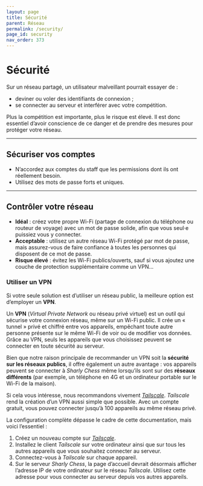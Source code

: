 ```yaml
---
layout: page
title: Sécurité
parent: Réseau
permalink: /security/
page_id: security
nav_order: 373
---
```


# Sécurité

Sur un réseau partagé, un utilisateur malveillant pourrait essayer de :

* deviner ou voler des identifiants de connexion ;
* se connecter au serveur et interférer avec votre compétition.

Plus la compétition est importante, plus le risque est élevé.
Il est donc essentiel d’avoir conscience de ce danger et de prendre des mesures pour protéger votre réseau.

---

## Sécuriser vos comptes

* N’accordez aux comptes du staff que les permissions dont ils ont réellement besoin.
* Utilisez des mots de passe forts et uniques.

---

## Contrôler votre réseau

* **Idéal** : créez votre propre Wi-Fi (partage de connexion du téléphone ou routeur de voyage) avec un mot de passe solide, afin que vous seul·e puissiez vous y connecter.
* **Acceptable** : utilisez un autre réseau Wi-Fi protégé par mot de passe, mais assurez-vous de faire confiance à toutes les personnes qui disposent de ce mot de passe.
* **Risque élevé** : évitez les Wi-Fi publics/ouverts, sauf si vous ajoutez une couche de protection supplémentaire comme un VPN…

### Utiliser un VPN

Si votre seule solution est d’utiliser un réseau public, la meilleure option est d’employer un **VPN**.

Un **VPN** (_Virtual Private Network_ ou réseau privé virtuel) est un outil qui sécurise votre connexion réseau, même sur un Wi-Fi public.
Il crée un « tunnel » privé et chiffré entre vos appareils, empêchant toute autre personne présente sur le même Wi-Fi de voir ou de modifier vos données.
Grâce au VPN, seuls les appareils que vous choisissez peuvent se connecter en toute sécurité au serveur.

Bien que notre raison principale de recommander un VPN soit la **sécurité sur les réseaux publics**, il offre également un autre avantage : vos appareils peuvent se connecter à _Sharly Chess_ même lorsqu’ils sont sur des **réseaux différents** (par exemple, un téléphone en 4G et un ordinateur portable sur le Wi-Fi de la maison).

Si cela vous intéresse, nous recommandons vivement _[Tailscale](https://tailscale.com/)_.
_Tailscale_ rend la création d’un VPN aussi simple que possible. Avec un compte gratuit, vous pouvez connecter jusqu’à 100 appareils au même réseau privé.

La configuration complète dépasse le cadre de cette documentation, mais voici l’essentiel :

1. Créez un nouveau compte sur _[Tailscale](https://login.tailscale.com/admin/welcome)_.
2. Installez le client _Tailscale_ sur votre ordinateur ainsi que sur tous les autres appareils que vous souhaitez connecter au serveur.
3. Connectez-vous à _Tailscale_ sur chaque appareil.
4. Sur le serveur _Sharly Chess_, la page d’accueil devrait désormais afficher l’adresse IP de votre ordinateur sur le réseau _Tailscale_. Utilisez cette adresse pour vous connecter au serveur depuis vos autres appareils.
